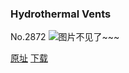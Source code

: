 ### Hydrothermal Vents
No.2872
![图片不见了~~~](https://imgs.xkcd.com/comics/hydrothermal_vents.png)

[原址](https://xkcd.com//2872) [下载](https://imgs.xkcd.com/comics/hydrothermal_vents.png)

